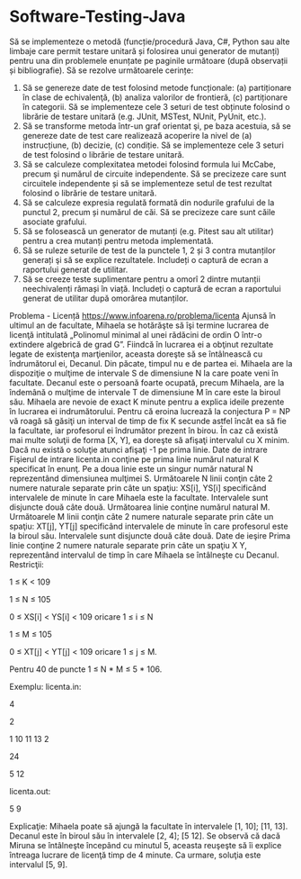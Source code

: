 # Software-Testing-Java
Să se implementeze o metodă (funcție/procedură Java, C#, Python sau alte limbaje care permit
testare unitară și folosirea unui generator de mutanți) pentru una din problemele enunțate pe
paginile următoare (după observații și bibliografie).
Să se rezolve următoarele cerințe:
1. Să se genereze date de test folosind metode funcționale:
(a) partiționare în clase de echivalenţă,
(b) analiza valorilor de frontieră,
(c) partiționare în categorii.
Să se implementeze cele 3 seturi de test obținute folosind o librărie de testare unitară (e.g.
JUnit, MSTest, NUnit, PyUnit, etc.).
2. Să se transforme metoda într-un graf orientat şi, pe baza acestuia, să se genereze date de test
care realizează acoperire la nivel de
(a) instrucțiune,
(b) decizie,
(c) condiție.
Să se implementeze cele 3 seturi de test folosind o librărie de testare unitară.
3. Să se calculeze complexitatea metodei folosind formula lui McCabe, precum şi numărul de
circuite independente. Să se precizeze care sunt circuitele independente și să se
implementeze setul de test rezultat folosind o librărie de testare unitară.
4. Să se calculeze expresia regulată formată din nodurile grafului de la punctul 2, precum și
numărul de căi. Să se precizeze care sunt căile asociate grafului.
5. Să se folosească un generator de mutanți (e.g. Pitest sau alt utilitar) pentru a crea mutanți
pentru metoda implementată.
6. Să se ruleze seturile de test de la punctele 1, 2 și 3 contra mutanților generați şi să se explice
rezultatele. Includeți o captură de ecran a raportului generat de utilitar.
7. Să se creeze teste suplimentare pentru a omorî 2 dintre mutanții neechivalenți rămași în
viață. Includeți o captură de ecran a raportului generat de utilitar după omorârea mutanților.

Problema - Licență https://www.infoarena.ro/problema/licenta
Ajunsă în ultimul an de facultate, Mihaela se hotărăşte să îşi termine lucrarea de licenţă intitulată
„Polinomul minimal al unei rădăcini de ordin O într-o extindere algebrică de grad G”. Fiindcă în
lucrarea ei a obţinut rezultate legate de existenţa marţienilor, aceasta doreşte să se întâlnească cu
îndrumătorul ei, Decanul.
Din păcate, timpul nu e de partea ei. Mihaela are la dispoziţie o mulţime de intervale S de
dimensiune N la care poate veni în facultate.
Decanul este o persoană foarte ocupată, precum Mihaela, are la îndemână o mulţime de intervale T
de dimensiune M în care este la biroul său.
Mihaela are nevoie de exact K minute pentru a explica ideile prezente în lucrarea ei indrumătorului.
Pentru că eroina lucrează la conjectura P = NP vă roagă să găsiţi un interval de timp de fix K
secunde astfel încât ea să fie la facultate, iar profesorul ei îndrumător prezent în birou.
În caz că există mai multe soluţii de forma [X, Y], ea doreşte să afişaţi intervalul cu X minim. Dacă
nu există o soluţie atunci afişaţi -1 pe prima linie.
Date de intrare
Fişierul de intrare licenta.in conţine pe prima linie numărul natural K specificat în enunţ. Pe a doua
linie este un singur număr natural N reprezentând dimensiunea mulţimei S.
Următoarele N linii conţin câte 2 numere naturale separate prin câte un spaţiu: XS[i], YS[i]
specificând intervalele de minute în care Mihaela este la facultate. Intervalele sunt disjuncte două
câte două.
Următoarea linie conţine numărul natural M.
Următoarele M linii conţin câte 2 numere naturale separate prin câte un spaţiu: XT[j], YT[j]
specificând intervalele de minute în care profesorul este la biroul său. Intervalele sunt disjuncte
două câte două.
Date de ieşire
Prima linie conţine 2 numere naturale separate prin câte un spaţiu X Y, reprezentând intervalul de
timp în care Mihaela se întâlneşte cu Decanul.
Restricţii: 

1 ≤ K < 109

1 ≤ N ≤ 105

0 ≤ XS[i] < YS[i] < 109 oricare 1 ≤ i ≤ N

1 ≤ M ≤ 105

0 ≤ XT[j] < YT[j] < 109 oricare 1 ≤ j ≤ M. 

Pentru 40 de puncte 1 ≤ N * M ≤ 5 * 106.

Exemplu: 
licenta.in: 

4

2

1 10 11 13 2

24

5 12

licenta.out: 

5 9

Explicaţie: 
Mihaela poate să ajungă la facultate în intervalele [1, 10]; [11, 13].
Decanul este în biroul său în intervalele [2, 4]; [5 12].
Se observă că dacă Miruna se întâlneşte începând cu minutul 5, aceasta reuşeşte să îi explice
întreaga lucrare de licenţă timp de 4 minute. Ca urmare, soluţia este intervalul [5, 9].
